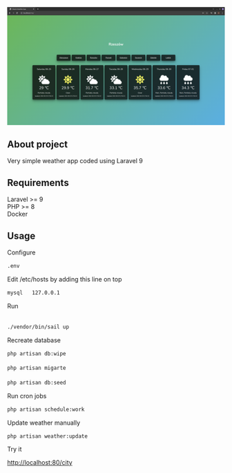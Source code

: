 
<img src="https://github.com/zeroche-dev/weather-app/blob/master/mockup/weather.png" width="1000px">

## About project

Very simple weather app coded using Laravel 9

## Requirements

Laravel >= 9  
PHP >= 8  
Docker

## Usage

Configure

```bash
.env
```


Edit /etc/hosts by adding this line on top

```bash
mysql   127.0.0.1 
```

Run 

```bash 

./vendor/bin/sail up

```

Recreate database

```bash
php artisan db:wipe

php artisan migarte

php artisan db:seed
```

Run cron jobs

```bash
php artisan schedule:work
```

Update weather manually

```
php artisan weather:update
```


Try it

[http://localhost:80/city](http://localhost:80/city)



